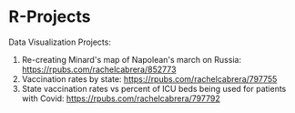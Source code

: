 # R-Projects

Data Visualization Projects:
1) Re-creating Minard's map of Napolean's march on Russia: https://rpubs.com/rachelcabrera/852773
2) Vaccination rates by state: https://rpubs.com/rachelcabrera/797755
3) State vaccination rates vs percent of ICU beds being used for patients with Covid: https://rpubs.com/rachelcabrera/797792
